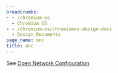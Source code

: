 ```yaml
---
breadcrumbs:
- - /chromium-os
  - Chromium OS
- - /chromium-os/chromiumos-design-docs
  - Design Documents
page_name: onc
title: onc
---
```


See [Open Network
Configuration](/chromium-os/chromiumos-design-docs/open-network-configuration)